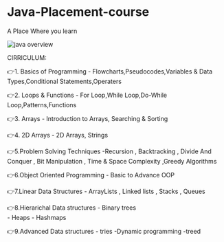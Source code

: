 # Java-Placement-course
A Place Where you learn


![java overview](https://user-images.githubusercontent.com/87108573/190221823-bcd7fe38-a237-400e-a37d-74faf9dd4e3b.png)


CIRRICULUM:

👉1. Basics of Programming 
     - Flowcharts,Pseudocodes,Variables & Data Types,Conditional Statements,Operaters
     
👉2. Loops & Functions
     - For Loop,While Loop,Do-While Loop,Patterns,Functions
     
👉3. Arrays
     - Introduction to Arrays, Searching & Sorting
     
👉4. 2D Arrays
     - 2D Arrays, Strings
     
👉5.Problem Solving Techniques
     -Recursion , Backtracking , Divide And Conquer , Bit Manipulation , Time & Space Complexity ,Greedy Algorithms
     
👉6.Object Oriented Programming
    - Basic to Advance OOP
    
👉7.Linear Data Structures
    - ArrayLists , Linked lists , Stacks , Queues
    
👉8.Hierarichal Data structures
    - Binary trees  
    - Heaps
    - Hashmaps

👉9.Advanced Data structures 
    - tries
    -Dynamic programming
    -treed
    

 
